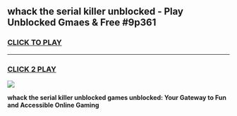 
## whack the serial killer unblocked - Play Unblocked Gmaes & Free #9p361
<h3>
<a href="https://news.freeplayer.one?title=whack_the_serial_killer_unblocked&ref=24F">CLICK TO PLAY</a></h3>
<hr>

<h3>
<a href="https://news.freeplayer.one?title=whack_the_serial_killer_unblocked&ref=24F">CLICK 2 PLAY</a>
  
</h3>

<a href="https://news.freeplayer.one?title=whack_the_serial_killer_unblocked&ref=24F/"><img src="https://clearcache.store/games.png"></a>


**whack the serial killer unblocked games unblocked: Your Gateway to Fun and Accessible Online Gaming**
